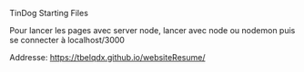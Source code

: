TinDog Starting Files

Pour lancer les pages avec server node, lancer avec node ou nodemon puis se connecter à localhost/3000

Addresse: https://tbelqdx.github.io/websiteResume/
